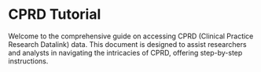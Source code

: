 # CPRD Tutorial

Welcome to the comprehensive guide on accessing CPRD (Clinical Practice Research Datalink) data. This document is designed to assist researchers and analysts in navigating the intricacies of CPRD, offering step-by-step instructions.
